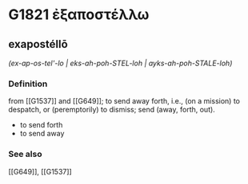 # G1821 ἐξαποστέλλω

## exapostéllō

_(ex-ap-os-tel'-lo | eks-ah-poh-STEL-loh | ayks-ah-poh-STALE-loh)_

### Definition

from [[G1537]] and [[G649]]; to send away forth, i.e., (on a mission) to despatch, or (peremptorily) to dismiss; send (away, forth, out).

- to send forth
- to send away

### See also

[[G649]], [[G1537]]

